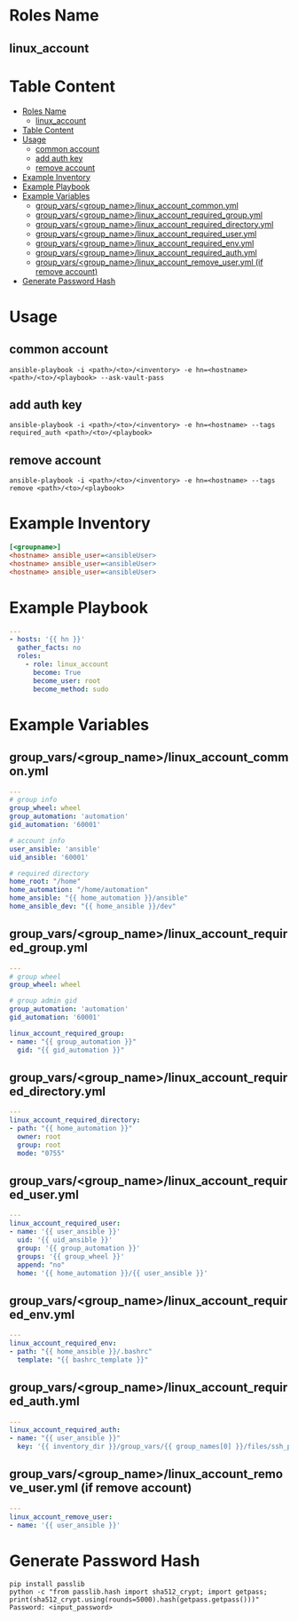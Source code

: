 # Roles Name
## linux_account

# Table Content
- [Roles Name](#roles-name)
  - [linux_account](#linux_account)
- [Table Content](#table-content)
- [Usage](#usage)
  - [common account](#common-account)
  - [add auth key](#add-auth-key)
  - [remove account](#remove-account)
- [Example Inventory](#example-inventory)
- [Example Playbook](#example-playbook)
- [Example Variables](#example-variables)
  - [group_vars/\<group_name\>/linux_account_common.yml](#group_varsgroup_namelinux_account_commonyml)
  - [group_vars/\<group_name\>/linux_account_required_group.yml](#group_varsgroup_namelinux_account_required_groupyml)
  - [group_vars/\<group_name\>/linux_account_required_directory.yml](#group_varsgroup_namelinux_account_required_directoryyml)
  - [group_vars/\<group_name\>/linux_account_required_user.yml](#group_varsgroup_namelinux_account_required_useryml)
  - [group_vars/\<group_name\>/linux_account_required_env.yml](#group_varsgroup_namelinux_account_required_envyml)
  - [group_vars/\<group_name\>/linux_account_required_auth.yml](#group_varsgroup_namelinux_account_required_authyml)
  - [group_vars/\<group_name\>/linux_account_remove_user.yml (if remove account)](#group_varsgroup_namelinux_account_remove_useryml-if-remove-account)
- [Generate Password Hash](#generate-password-hash)

# Usage
## common account
``` shell
ansible-playbook -i <path>/<to>/<inventory> -e hn=<hostname> <path>/<to>/<playbook> --ask-vault-pass
```
## add auth key
``` shell
ansible-playbook -i <path>/<to>/<inventory> -e hn=<hostname> --tags required_auth <path>/<to>/<playbook>
```
## remove account
``` shell
ansible-playbook -i <path>/<to>/<inventory> -e hn=<hostname> --tags remove <path>/<to>/<playbook>
```

# Example Inventory
``` ini
[<groupname>]
<hostname> ansible_user=<ansibleUser>
<hostname> ansible_user=<ansibleUser>
<hostname> ansible_user=<ansibleUser>
```


# Example Playbook
``` yaml
---
- hosts: '{{ hn }}'
  gather_facts: no
  roles:
    - role: linux_account
      become: True
      become_user: root
      become_method: sudo
```

# Example Variables
## group_vars/\<group_name\>/linux_account_common.yml
``` yaml
---
# group info
group_wheel: wheel
group_automation: 'automation'
gid_automation: '60001'

# account info
user_ansible: 'ansible'
uid_ansible: '60001'

# required directory
home_root: "/home"
home_automation: "/home/automation"
home_ansible: "{{ home_automation }}/ansible"
home_ansible_dev: "{{ home_ansible }}/dev"
```

## group_vars/\<group_name\>/linux_account_required_group.yml
``` yaml
---
# group wheel
group_wheel: wheel

# group admin gid
group_automation: 'automation'
gid_automation: '60001'

linux_account_required_group:
- name: "{{ group_automation }}"
  gid: "{{ gid_automation }}"
```

## group_vars/\<group_name\>/linux_account_required_directory.yml
``` yaml
---
linux_account_required_directory:
- path: "{{ home_automation }}"
  owner: root
  group: root
  mode: "0755"
```

## group_vars/\<group_name\>/linux_account_required_user.yml
``` yaml
---
linux_account_required_user:
- name: '{{ user_ansible }}'
  uid: '{{ uid_ansible }}'
  group: '{{ group_automation }}'
  groups: '{{ group_wheel }}'
  append: "no"
  home: '{{ home_automation }}/{{ user_ansible }}'
```

## group_vars/\<group_name\>/linux_account_required_env.yml
``` yaml
---
linux_account_required_env:
- path: "{{ home_ansible }}/.bashrc"
  template: "{{ bashrc_template }}"
```

## group_vars/\<group_name\>/linux_account_required_auth.yml
``` yaml
---
linux_account_required_auth:
- name: "{{ user_ansible }}"
  key: '{{ inventory_dir }}/group_vars/{{ group_names[0] }}/files/ssh_public/ansible.pub'
```

## group_vars/\<group_name\>/linux_account_remove_user.yml (if remove account)
``` yaml
---
linux_account_remove_user:
- name: '{{ user_ansible }}'
```

# Generate Password Hash
``` shell
pip install passlib
python -c "from passlib.hash import sha512_crypt; import getpass; print(sha512_crypt.using(rounds=5000).hash(getpass.getpass()))"
Password: <input_password>
```
